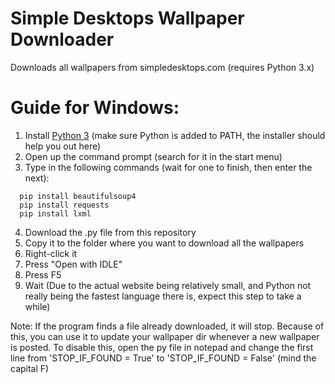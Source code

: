 # Simple Desktops Wallpaper Downloader

Downloads all wallpapers from simpledesktops.com (requires Python 3.x)

# Guide for Windows:

1) Install [Python 3](https://www.python.org/downloads/) (make sure Python is added to PATH, the installer should help you out here)
2) Open up the command prompt (search for it in the start menu)
3) Type in the following commands (wait for one to finish, then enter the next):
~~~
  pip install beautifulsoup4
  pip install requests
  pip install lxml
~~~
4) Download the .py file from this repository
5) Copy it to the folder where you want to download all the wallpapers
6) Right-click it
7) Press "Open with IDLE"
8) Press F5
9) Wait (Due to the actual website being relatively small, and Python not really being the fastest language there is, expect this step to take a while)

Note:
If the program finds a file already downloaded, it will stop. Because of this, you can use it to update your wallpaper dir whenever a new wallpaper is posted. To disable this, open the py file in notepad and change the first line from 'STOP_IF_FOUND = True' to 'STOP_IF_FOUND = False' (mind the capital F)
